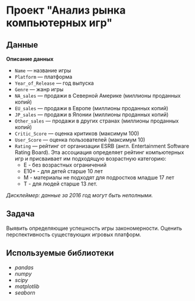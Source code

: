 # Проект "Анализ рынка компьютерных игр"

## Данные

**Описание данных**

- `Name` — название игры
- `Platform` — платформа
- `Year_of_Release` — год выпуска
- `Genre` — жанр игры
- `NA_sales` — продажи в Северной Америке (миллионы проданных копий)
- `EU_sales` — продажи в Европе (миллионы проданных копий)
- `JP_sales` — продажи в Японии (миллионы проданных копий)
- `Other_sales` — продажи в других странах (миллионы проданных копий)
- `Critic_Score` — оценка критиков (максимум 100)
- `User_Score` — оценка пользователей (максимум 10)
- `Rating` — рейтинг от организации ESRB (англ. Entertainment Software Rating Board). Эта ассоциация определяет рейтинг компьютерных игр и присваивает им подходящую возрастную категорию:
    - Е - без возрастных ограничений
    - Е10+ - для детей старше 10 лет
    - М - материалы не подходят для подростков младше 17 лет
    - Т - для людей старше 13 лет.

*Дисклеймер: данные за 2016 год могут быть неполными.*

## Задача

Выявить определяющие успешность игры закономерности. Оценить перспективность существующих игровых платформ.  

## Используемые библиотеки
- *pandas*
- *numpy*
- *scipy*
- *matplotlib*
- *seaborn*